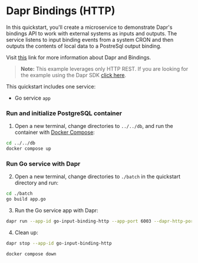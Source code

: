 # Dapr Bindings (HTTP)

In this quickstart, you'll create a microservice to demonstrate Dapr's bindings API to work with external systems as inputs and outputs. The service listens to input binding events from a system CRON and then outputs the contents of local data to a PostreSql output binding. 

Visit [this](https://docs.dapr.io/developing-applications/building-blocks/bindings/) link for more information about Dapr and Bindings.

> **Note:** This example leverages only HTTP REST.  If you are looking for the example using the Dapr SDK [click here](../sdk).

This quickstart includes one service:
 
- Go service `app`

### Run and initialize PostgreSQL container

1. Open a new terminal, change directories to `../../db`, and run the container with [Docker Compose](https://docs.docker.com/compose/): 

<!-- STEP
name: Run and initialize PostgreSQL container
-->

```bash
cd ../../db
docker compose up
```

<!-- END_STEP -->

### Run Go service with Dapr

2. Open a new terminal, change directories to `./batch` in the quickstart directory and run: 

<!-- STEP
name: Install Go dependencies
-->

```bash
cd ./batch
go build app.go
```

<!-- END_STEP -->
3. Run the Go service app with Dapr: 

<!-- STEP
name: Run go-input-binding-http service
expected_stdout_lines:
  - '== APP == {"operation": "exec", "metadata": {"sql" : "insert into orders (orderid, customer, price) values(1, \'John Smith\', 100.32)"} }'
  - '== APP == {"operation": "exec", "metadata": {"sql" : "insert into orders (orderid, customer, price) values(2, \'Jane Bond\', 15.4)"} }'
  - '== APP == {"operation": "exec", "metadata": {"sql" : "insert into orders (orderid, customer, price) values(3, \'Tony James\', 35.56)"} }'
  - '== APP == Finished processing batch'
expected_stderr_lines:
output_match_mode: substring
background: true
sleep: 15
-->
    
```bash
dapr run --app-id go-input-binding-http --app-port 6003 --dapr-http-port 3503 --dapr-grpc-port 60003 --components-path ../../../components -- go run app.go
```

<!-- END_STEP -->

4. Clean up: 

<!-- STEP
name: Clean up
-->


```bash
dapr stop --app-id go-input-binding-http
```

```bash
docker compose down 
```

<!-- END_STEP -->
